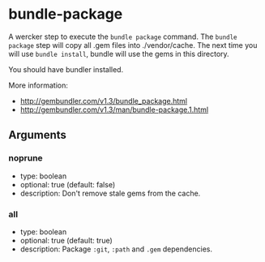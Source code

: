 # bundle-package

A wercker step to execute the `bundle package` command. The `bundle package` step will copy all .gem files into ./vendor/cache. The next time you will use `bundle install`, bundle will use the gems in this directory.

You should have bundler installed.

More information:
- http://gembundler.com/v1.3/bundle_package.html
- http://gembundler.com/v1.3/man/bundle-package.1.html

## Arguments

### noprune
- type: boolean
- optional: true (default: false)
- description: Don't remove stale gems from the cache.

### all
- type: boolean
- optional: true (default: true)
- description: Package `:git`, `:path` and `.gem` dependencies.